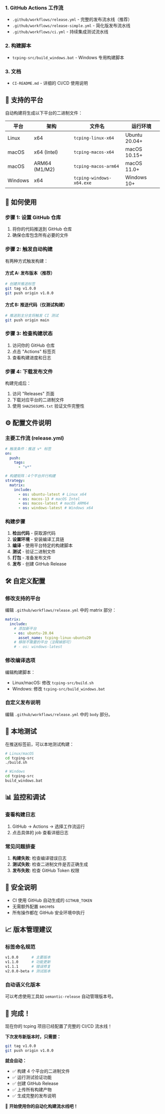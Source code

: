 ### 1. GitHub Actions 工作流

- `.github/workflows/release.yml` - 完整的发布流水线（推荐）
- `.github/workflows/release-simple.yml` - 简化版发布流水线
- `.github/workflows/ci.yml` - 持续集成测试流水线

### 2. 构建脚本

- `tcping-src/build_windows.bat` - Windows 专用构建脚本

### 3. 文档

- `CI-README.md` - 详细的 CI/CD 使用说明

## 🎯 支持的平台

自动构建将生成以下平台的二进制文件：

| 平台    | 架构          | 文件名                   | 运行环境      |
| ------- | ------------- | ------------------------ | ------------- |
| Linux   | x64           | `tcping-linux-x64`       | Ubuntu 20.04+ |
| macOS   | x64 (Intel)   | `tcping-macos-x64`       | macOS 10.15+  |
| macOS   | ARM64 (M1/M2) | `tcping-macos-arm64`     | macOS 11.0+   |
| Windows | x64           | `tcping-windows-x64.exe` | Windows 10+   |

## 🚀 如何使用

### 步骤 1: 设置 GitHub 仓库

1. 将你的代码推送到 GitHub 仓库
2. 确保仓库包含所有必要的文件

### 步骤 2: 触发自动构建

有两种方式触发构建：

#### 方式 A: 发布版本（推荐）

```bash
# 创建并推送标签
git tag v1.0.0
git push origin v1.0.0
```

#### 方式 B: 推送代码（仅测试构建）

```bash
# 推送到主分支将触发 CI 测试
git push origin main
```

### 步骤 3: 检查构建状态

1. 访问你的 GitHub 仓库
2. 点击 "Actions" 标签页
3. 查看构建进度和日志

### 步骤 4: 下载发布文件

构建完成后：

1. 访问 "Releases" 页面
2. 下载对应平台的二进制文件
3. 使用 `SHA256SUMS.txt` 验证文件完整性

## ⚙️ 配置文件说明

### 主要工作流 (release.yml)

```yaml
# 触发条件：推送 v* 标签
on:
  push:
    tags:
      - "v*"

# 构建矩阵：4个平台并行构建
strategy:
  matrix:
    include:
      - os: ubuntu-latest # Linux x64
      - os: macos-13 # macOS Intel
      - os: macos-latest # macOS ARM64
      - os: windows-latest # Windows x64
```

### 构建步骤

1. **检出代码** - 获取源代码
2. **设置环境** - 安装编译工具链
3. **编译** - 使用平台特定的构建脚本
4. **测试** - 验证二进制文件
5. **打包** - 准备发布文件
6. **发布** - 创建 GitHub Release

## 🛠️ 自定义配置

### 修改支持的平台

编辑 `.github/workflows/release.yml` 中的 matrix 部分：

```yaml
matrix:
  include:
    # 添加新平台
    - os: ubuntu-20.04
      asset_name: tcping-linux-ubuntu20
    # 移除不需要的平台（注释掉即可）
    # - os: windows-latest
```

### 修改编译选项

编辑构建脚本：

- Linux/macOS: 修改 `tcping-src/build.sh`
- Windows: 修改 `tcping-src/build_windows.bat`

### 自定义发布说明

编辑 `.github/workflows/release.yml` 中的 `body` 部分。

## 🧪 本地测试

在推送标签前，可以本地测试构建：

```bash
# Linux/macOS
cd tcping-src
./build.sh

# Windows
cd tcping-src
build_windows.bat
```

## 📊 监控和调试

### 查看构建日志

1. GitHub → Actions → 选择工作流运行
2. 点击具体的 job 查看详细日志

### 常见问题排查

1. **构建失败**: 检查编译错误日志
2. **测试失败**: 检查二进制文件是否正确生成
3. **发布失败**: 检查 GitHub Token 权限

## 🔐 安全说明

- CI 使用 GitHub 自动生成的 `GITHUB_TOKEN`
- 无需额外配置 secrets
- 所有操作都在 GitHub 安全环境中执行

## 📈 版本管理建议

### 标签命名规范

```bash
v1.0.0      # 主要版本
v1.1.0      # 功能更新
v1.1.1      # 错误修复
v2.0.0-beta # 测试版本
```

### 自动语义化版本

可以考虑使用工具如 `semantic-release` 自动管理版本号。

## 🎉 完成！

现在你的 tcping 项目已经配置了完整的 CI/CD 流水线！

**下次发布新版本时，只需要：**

```bash
git tag v1.0.0
git push origin v1.0.0
```

**就会自动：**

- ✅ 构建 4 个平台的二进制文件
- ✅ 运行测试验证功能
- ✅ 创建 GitHub Release
- ✅ 上传所有构建产物
- ✅ 生成完整的发布说明

🚀 **开始使用你的自动化构建流水线吧！**
